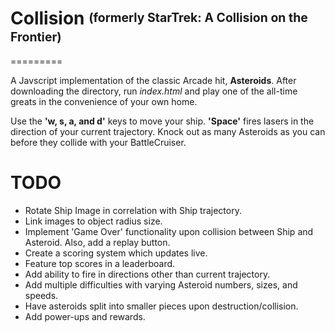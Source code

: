 # Collision <sup><sub>(formerly StarTrek: A Collision on the Frontier)</sub></sup>
=========

A Javscript implementation of the classic Arcade hit, **Asteroids**. After downloading the directory, run *index.html* and play one of the all-time greats in the convenience of your own home.

Use the **'w, s, a, and d'** keys to move your ship. **'Space'** fires lasers in the direction of your current trajectory. Knock out as many Asteroids as you can before they collide with your BattleCruiser.

TODO
=========

- Rotate Ship Image in correlation with Ship trajectory.
- Link images to object radius size.
- Implement 'Game Over' functionality upon collision between Ship and Asteroid. Also, add a replay button.
- Create a scoring system which updates live.
- Feature top scores in a leaderboard.
- Add ability to fire in directions other than current trajectory.
- Add multiple difficulties with varying Asteroid numbers, sizes, and speeds.
- Have asteroids split into smaller pieces upon destruction/collision.
- Add power-ups and rewards.
